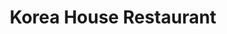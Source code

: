 ---
layout: place
title: "Korea House Restaurant"
permalink: /michigan/east-lansing/korea-house-restaurant.html
stateAbbr: MI
stateName: Michigan
cityName: East Lansing
seo:
  name: "Korea House Restaurant"
  type: Restaurant
  links: https://koreahouse.us/index.html
description: "Simple, wood-paneled establishment with a sushi bar & menu of familiar Korean & Japanese entrees. Korea House Restaurant serves delicious sushi in East Lansing, Michigan. Try fresh Japanese dishes for a great dining experience. Available for takeout, delivery, lunch, and dinner."
place_id: ChIJQ0J7sm3CIogRdTmr8EWuMb8
photos:
  - name: >-
      places/ChIJQ0J7sm3CIogRdTmr8EWuMb8/photos/AeeoHcJH_pHsuxZ_CFaLPlRMr8fsbnhbx_7tFO-iDGxFlPeEXa4J6VsWrujadNFxjzwnvL5v1GWDeVHh8bzcBe1lHelk0qNEe2Fw2apILGd-Zla-Kltnrp3HGLwjx8jRuTeWTT9KMaPWJSOFvHIobh8kCM6gl4t39xxXPLChcBFGtKoSV3MEoPDNJhsfsHW-5dDN5C92UNvaNYgabK7m_wl2ukChDEIvtVIgTtcgPHmTLM6oclDYXhvrO1lCmSq5sVWbmrNggysaiUr2e-PjwIqtw0cZxKC47DFD4-rlgqPfOvSiFQ
    widthPx: 512
    heightPx: 341
    authorAttributions:
      - displayName: Korea House Restaurant
        uri: https://maps.google.com/maps/contrib/104904833683152388708
        photoUri: >-
          https://lh3.googleusercontent.com/a/ACg8ocJk2Jw3RyAeEKPKgylasQWhXvwAq-ZYclRzx2pzYCmtLIM4Hg=s100-p-k-no-mo
    flagContentUri: >-
      https://www.google.com/local/imagery/report/?cb_client=maps_api_places.places_api&image_key=!1e10!2sAF1QipPiEdiWJwjGGQxPxlvJQP3DCPXYBCs6KMbTCP98&hl=en-US
    googleMapsUri: >-
      https://www.google.com/maps/place//data=!3m4!1e2!3m2!1sAF1QipPiEdiWJwjGGQxPxlvJQP3DCPXYBCs6KMbTCP98!2e10!4m2!3m1!1s0x8822c26db27b4243:0xbf31ae45f0ab3975
  - name: >-
      places/ChIJQ0J7sm3CIogRdTmr8EWuMb8/photos/AeeoHcKwCuybzQiBNSjNfH76Q3SneZX_3WU4srN7HLGYTwAns11zbLB9LZo8nKMGduqXCNN1EZ7kY78MC2mF8vk-Z-06jQqXsUsRqykphQ1J5_WBlm89YSBZDELTQG-0ZusfdxGxudUHLk_Li3ko5AC4f5ODbERKIuOXAVPQ7Klij0-pU_lxd9Vmnjo2NjASWX_p10vejFgz5Wb3DYAwtdjuR5DNFleLaHEswrknwQZXPWAIySN13RLgi9oTiZcM5iUAlJiBIa7qSawegtEUEWZdguYJLoesLZQI6pRCi-io85rP5wA9g71ZJY32Coy3DDCOnGCHfgWNx_09naIJ2ed5xvLQMQXEHwTtm6tig4d0uaJN5Ou53svIDle7VlBKxMXERHvArGOBXO7r4Wy-ArgKrRmNQ_rDDHz2NVqlpbEsY76Vyi31
    widthPx: 4032
    heightPx: 3024
    authorAttributions:
      - displayName: Melody Teodoro-Kurtis
        uri: https://maps.google.com/maps/contrib/101407785601092422555
        photoUri: >-
          https://lh3.googleusercontent.com/a-/ALV-UjX6IP__U7BiPf8_Nh9gsSKqjdf3WUYz5oTLGe6GXdb4XlyV6Gw=s100-p-k-no-mo
    flagContentUri: >-
      https://www.google.com/local/imagery/report/?cb_client=maps_api_places.places_api&image_key=!1e10!2sCIHM0ogKEICAgIDExbqI7QE&hl=en-US
    googleMapsUri: >-
      https://www.google.com/maps/place//data=!3m4!1e2!3m2!1sCIHM0ogKEICAgIDExbqI7QE!2e10!4m2!3m1!1s0x8822c26db27b4243:0xbf31ae45f0ab3975
  - name: >-
      places/ChIJQ0J7sm3CIogRdTmr8EWuMb8/photos/AeeoHcK5olD0Rj9pMtYjMG1JesW2ZuioRxlGuYBN9_vOwSqW13O2RAMgrDEvkqpFLiZHiNr7TzH7ilQl6xp66P5EHHUHNccyJAQBaDZTptv884yko4tlbHZTkcuO4znkNBa3cvL1X_vzFfOsipmOrRlMPT_fAmr5GbBD-tF9ETrIR3_ccAhqRzcTiQ2fQA7IK1iyJwF9p9ggIllRyLfv6FtGryjwCA_i0bvFsIH6Cknh2iDz98v8hUXhXKoLLiD3pSoCusGRqO4-W8MC6OukYCSVI66MZGdJFKsWY9zT9C-IYRU_mbIIQbZbAV2NUJUCIPhH83Brqb8tUlmA41vz21w8Hmy-b5A91114-XIfh3OipbQ1NWJX98aY6WZyJ8FlDlmNnHnBExp1sNWSYqusuVjRTM8vEF8ZIUIAuvc1Z2uBDYF4mKAWdLoUQwL2xM8AaS5m
    widthPx: 4080
    heightPx: 3072
    authorAttributions:
      - displayName: Sylvia Lin
        uri: https://maps.google.com/maps/contrib/103708397504409242579
        photoUri: >-
          https://lh3.googleusercontent.com/a-/ALV-UjWCiijdAGqfgbtTTAeIzLMXucZjKHXnmBIuT5JfBzAXYAur--Ua=s100-p-k-no-mo
    flagContentUri: >-
      https://www.google.com/local/imagery/report/?cb_client=maps_api_places.places_api&image_key=!1e10!2sCIABIhAGbzaqYSuekGgE4usACMDP&hl=en-US
    googleMapsUri: >-
      https://www.google.com/maps/place//data=!3m4!1e2!3m2!1sCIABIhAGbzaqYSuekGgE4usACMDP!2e10!4m2!3m1!1s0x8822c26db27b4243:0xbf31ae45f0ab3975
  - name: >-
      places/ChIJQ0J7sm3CIogRdTmr8EWuMb8/photos/AeeoHcKBuupxSQelXMwkPlsIsANkiRuTgQ30Q9Yw3JxmNiUTUpq_-WlZ0pICiAXlZtuFbcL0XJdOpPaYMfpSdl0xb89b0yvkxAFEQ5kfPbpMe0nlOEGYWUfMPqyEJ8V02EVqO9irIl5ANiNNABuNeUH7NVd0zjp8fNud87gijpJtTWNdvQMXcnSHFzQK3wuO96Ab61MPUfyK9_j0gw4YFrIz02AzPYcpzL3t9WUIEd60J3fc2WrfY0iuqD7Ggsf2Zs-ceiVhYugFH_aoNKIb3P-kkvLb60jxTF9r-qEPJhr2eazYhvKz4VlgG06V7iOgjdR4gZLv37sryFMbIODve79AmPElCNm2Fex8eNTHfbY3jbMHqIYPWESQm5tFklfGkOAwzudclKg3pzatoTDz4APxbC5sZMF91BBp82EEO3_QKjIW40Y
    widthPx: 1501
    heightPx: 1532
    authorAttributions:
      - displayName: Sus Mahmood
        uri: https://maps.google.com/maps/contrib/113734187595200077352
        photoUri: >-
          https://lh3.googleusercontent.com/a-/ALV-UjU0pUxQU5VvzUbJDZPozSsSVpzgdzyT2aXAdXJ5Wpwge4KT6ZkR3g=s100-p-k-no-mo
    flagContentUri: >-
      https://www.google.com/local/imagery/report/?cb_client=maps_api_places.places_api&image_key=!1e10!2sCIHM0ogKEICAgIDL_aarvQE&hl=en-US
    googleMapsUri: >-
      https://www.google.com/maps/place//data=!3m4!1e2!3m2!1sCIHM0ogKEICAgIDL_aarvQE!2e10!4m2!3m1!1s0x8822c26db27b4243:0xbf31ae45f0ab3975
  - name: >-
      places/ChIJQ0J7sm3CIogRdTmr8EWuMb8/photos/AeeoHcI-ouuCqQ-3mjsYU4bRI-pvqU01ujqcwE_HYyrN0rDMJw5CGYuWDWn1grCCjk6zr-MlnvoSxV9WEki8gTa-V6wfEvBGynCImM3gFI5s4gGedJEqbWhN3oRxu4UIaeBlXGLRKzPqopz0X1KAnqNpALYL2_HGrkEEYMVM4clC5xIiwaC8_TaNdbyerwtPCuaQqct-_LyEE9Q1vYDpJRSzrcgMJOaDCPL6XSIAaTle4wAAKf2t4QTc4XlCGDbbR1jW15qS3pT0Y3EmpM522be7P55Kc3pVnNBSSROsjOdNsiiGLLNm2ODOvXTCvlO233e7aKYLevn2hOZHuSOZJiByQYa0O49KC34bHhNxsEI5A6JCkhizQHLBdyGdB9sXFi7kc1QHpdcNS-PeuxzXv0wne-bR9a4mHlv6oXXiXeJeBtx4xA
    widthPx: 4032
    heightPx: 3024
    authorAttributions:
      - displayName: Viv Park
        uri: https://maps.google.com/maps/contrib/110163088705686749519
        photoUri: >-
          https://lh3.googleusercontent.com/a/ACg8ocKN9aP4XrVVsO8TtR_63SCfh9QYXA9Pum2k7jT3p5pTXP8NF4s=s100-p-k-no-mo
    flagContentUri: >-
      https://www.google.com/local/imagery/report/?cb_client=maps_api_places.places_api&image_key=!1e10!2sCIHM0ogKEICAgIDrmMbwQQ&hl=en-US
    googleMapsUri: >-
      https://www.google.com/maps/place//data=!3m4!1e2!3m2!1sCIHM0ogKEICAgIDrmMbwQQ!2e10!4m2!3m1!1s0x8822c26db27b4243:0xbf31ae45f0ab3975
  - name: >-
      places/ChIJQ0J7sm3CIogRdTmr8EWuMb8/photos/AeeoHcKLI12kw_QKmdsy2RiFFmNmW076HGxKMffYJUqZjSZRMSmwoNscXFXl2zg9eA_XIDMid_W4Zp_BKZs0cU0xb2nPldvaf4uCetpQ_bHcvdltIzROtkZqjg0cSoUFls88ksSXEBAp0za6TJBT2H0OizXvqPMw0SovuZCIdK1X4fmNLQjMsKcjvuMT84u5OAapPdV-CFmKaXxvF6rNqKxGFmWt6dv3KuwivKN884l-XRM1yb18lrmxLKKc-gXsVTq4_WI1ZNvNiboiVI8q7-PihuyhhDa-B4Hp4m4N8B-rOweuBiK2r2k5Ij7ZLGHi9MLFddw0xPeXtjx7Mz9GZpikhm5Wi_aFt-Cl9E8Nm19lfFK0OCLwrmiQtL3ZdjHmQlZAv07rh8Sr7cLRv9oEW5jpSvl6Wtc8pklwYo0PXyNCcV9AnwQ
    widthPx: 4032
    heightPx: 3024
    authorAttributions:
      - displayName: Viv Park
        uri: https://maps.google.com/maps/contrib/110163088705686749519
        photoUri: >-
          https://lh3.googleusercontent.com/a/ACg8ocKN9aP4XrVVsO8TtR_63SCfh9QYXA9Pum2k7jT3p5pTXP8NF4s=s100-p-k-no-mo
    flagContentUri: >-
      https://www.google.com/local/imagery/report/?cb_client=maps_api_places.places_api&image_key=!1e10!2sCIHM0ogKEICAgIDrmMbwoQE&hl=en-US
    googleMapsUri: >-
      https://www.google.com/maps/place//data=!3m4!1e2!3m2!1sCIHM0ogKEICAgIDrmMbwoQE!2e10!4m2!3m1!1s0x8822c26db27b4243:0xbf31ae45f0ab3975
  - name: >-
      places/ChIJQ0J7sm3CIogRdTmr8EWuMb8/photos/AeeoHcKmeAU-yP1IXCiHUiyPPhydcOBPJUqml5-XNt0HRp4V2V1eXnmXR7B4qKWqu5icL1Pn6s4qp1DUq7MBdhAeyhWis6lAFJH0pqU78yADQIuNWSeratHJ5wd_uYctv9FhJ08BZGPQczkmARfy33lFMYTc2mLKklqY1yiWDJ1DwN1IarHQwFgYAg8NLlDoNxW2Sy5YRuNGnpkTTRm3-JPyNJNiG_fAAg8O96MqP5af9AGeXOhJQxdBXdObjROSy3asKdN0xu1p_8ix-50OH2WDqRLgHbPQRbHYWFanx8U6SQwT0cJiabkF31BD9sGgKfN5auIeUUWnRxEIbkFVieHG_s9POngnvZiXtriomVlYTpClovkJjX0CARVSst3suTbll7wiA9aPb1W6Ba2PHQRsqvfun6uWGVt3oSpKwjG_B5I7Xxo
    widthPx: 3024
    heightPx: 4032
    authorAttributions:
      - displayName: Viv Park
        uri: https://maps.google.com/maps/contrib/110163088705686749519
        photoUri: >-
          https://lh3.googleusercontent.com/a/ACg8ocKN9aP4XrVVsO8TtR_63SCfh9QYXA9Pum2k7jT3p5pTXP8NF4s=s100-p-k-no-mo
    flagContentUri: >-
      https://www.google.com/local/imagery/report/?cb_client=maps_api_places.places_api&image_key=!1e10!2sCIHM0ogKEICAgIDrmMbwgQE&hl=en-US
    googleMapsUri: >-
      https://www.google.com/maps/place//data=!3m4!1e2!3m2!1sCIHM0ogKEICAgIDrmMbwgQE!2e10!4m2!3m1!1s0x8822c26db27b4243:0xbf31ae45f0ab3975
  - name: >-
      places/ChIJQ0J7sm3CIogRdTmr8EWuMb8/photos/AeeoHcLvf8tyEPukFrscmom5e5rfr7F8VeAdNZG0z1OM25Nzs1Aofamzp3NAj2aEekdwUbn9lIVB3iZdzwmK58EaDAJa0MiaH9NWzAyp0fqpZinFwsAva3pWFPLSIHjClUNYgsc-5YQ9E6AXkK6UxALTfpCrn_q5sx_UlhhB1dplcVlfxINeHEcAiKmYYjPgCWHQnruLWU3hfirOoVgQS2ZASCLi6WnnOzvYNHSpLVHDg3Zca7fTNbtHh02yQZz0pK7LBvI0J-VpLLt6d2bu45qDN1EaF2w_6wyTkjMH56n-tHgjPRI4qBIpukvMVRJkXvEdXDgEtSqR37YKJcz-4qQ_np7voKAltDh3l5oUr0YIBa6yLKIk1gtIhnwmYko4YkG9hbiULqWuJPwTeE9gh06klmpt48fZgoPXPD6F2VHJMhnCZw
    widthPx: 3600
    heightPx: 4800
    authorAttributions:
      - displayName: R Day
        uri: https://maps.google.com/maps/contrib/115629828728545928511
        photoUri: >-
          https://lh3.googleusercontent.com/a-/ALV-UjWLR6Y2LIwX0GB18gc_RVhaNatgCfeCgRdMo8BQjolyt95achDzUg=s100-p-k-no-mo
    flagContentUri: >-
      https://www.google.com/local/imagery/report/?cb_client=maps_api_places.places_api&image_key=!1e10!2sCIHM0ogKEICAgIDv7rboCw&hl=en-US
    googleMapsUri: >-
      https://www.google.com/maps/place//data=!3m4!1e2!3m2!1sCIHM0ogKEICAgIDv7rboCw!2e10!4m2!3m1!1s0x8822c26db27b4243:0xbf31ae45f0ab3975
  - name: >-
      places/ChIJQ0J7sm3CIogRdTmr8EWuMb8/photos/AeeoHcI_zzNidlz2mV4f6D_taAKb--_oZtC_yaWIHyWy6s9eNZ0b6HyIHuVd9hWD_H5RjxGWu-Y_-7-agOkwZ3KmRbpdKGs51sPvcDsY1ZulzqsyQNrPKgU_QmNVBZRhek2hqcTgYixAq99Es4Ah78xIpfGOve87eyjnWhMx5dZpaVo-UzJV5ILkRw5FzmCSSgiACTytmDhTryja53I-l9Ma2rKPZCIIv0r-W26SYcfwNOj__EYupJ3uHpiSjehEEaWWcpCiXgy36ef3bbNrHTtA3kgKpotSdejeG4hbWEshuOizFdl4JRivO4pRD4qF8_JQPfl6HAsubhA208IkERRQUwMv9ydMfz8NIp4Vk488B0U87CzWndQWIgYSHwt45CjKAbyniYQApEAf5VV-RT1gBGEGrN1Zx_9AeVHzqYA1vrfoxA
    widthPx: 4032
    heightPx: 3024
    authorAttributions:
      - displayName: Viv Park
        uri: https://maps.google.com/maps/contrib/110163088705686749519
        photoUri: >-
          https://lh3.googleusercontent.com/a/ACg8ocKN9aP4XrVVsO8TtR_63SCfh9QYXA9Pum2k7jT3p5pTXP8NF4s=s100-p-k-no-mo
    flagContentUri: >-
      https://www.google.com/local/imagery/report/?cb_client=maps_api_places.places_api&image_key=!1e10!2sCIHM0ogKEICAgIDrmMa4Xw&hl=en-US
    googleMapsUri: >-
      https://www.google.com/maps/place//data=!3m4!1e2!3m2!1sCIHM0ogKEICAgIDrmMa4Xw!2e10!4m2!3m1!1s0x8822c26db27b4243:0xbf31ae45f0ab3975
  - name: >-
      places/ChIJQ0J7sm3CIogRdTmr8EWuMb8/photos/AeeoHcIjLSZqEC8PrGv5DLE0PhwQ5yo6fnQqAb-gG4qKxQGVeJpdwhxoNQ4hVTEsK6dSOMvg21g56UV_aEBVOQV9fYx8q2mxzUlyVG1j84AFHBqNVWpHyNEjAugHEg4HW-FdU2ARgF5E0TIpXt-bP4YVuNNysPt6StNtOc7YQ1eag5ThVV1mSBaFN2lnzm5kiewZm-Z1qhnf8RIciMBucrwpOGRvS8K2h6U6OGFwYQcTfGBkKELgAGZ3HouWgiYP37hW02e4GCac0QN_O6VzGaITrVEWqrG5RPU7sLI3MFR8bzPfHokFsa970ImgVGzyCBjCt5x_oJc-i_OS7rUNXcpPPUV4oPV6XRdWvYuuH95lgUSO3GEuutlE9GPOfWywejbfDBATVmXLn4PsIQF1ekNcSAqyW9ABWE3m8SvflOTKqEqvGvM
    widthPx: 4032
    heightPx: 2268
    authorAttributions:
      - displayName: Don
        uri: https://maps.google.com/maps/contrib/111745972983415627533
        photoUri: >-
          https://lh3.googleusercontent.com/a-/ALV-UjUHeIlKkPJi71WFUj7pry6mSPlynJdDCe9zf9MMNMdFyrLCvCXADA=s100-p-k-no-mo
    flagContentUri: >-
      https://www.google.com/local/imagery/report/?cb_client=maps_api_places.places_api&image_key=!1e10!2sCIHM0ogKEICAgICZsoSc6QE&hl=en-US
    googleMapsUri: >-
      https://www.google.com/maps/place//data=!3m4!1e2!3m2!1sCIHM0ogKEICAgICZsoSc6QE!2e10!4m2!3m1!1s0x8822c26db27b4243:0xbf31ae45f0ab3975
address: 978 Trowbridge Rd, East Lansing, MI 48823, USA
street: 978 Trowbridge Rd
city: East Lansing
state: MI
zip: '48823'
country: USA
neighborhood: null
latitude: '42.720811'
longitude: '-84.495967'
accessibility_options:
  wheelchairAccessibleParking: true
  wheelchairAccessibleEntrance: true
  wheelchairAccessibleRestroom: true
  wheelchairAccessibleSeating: true
business_status: OPERATIONAL
name: Korea House Restaurant
google_maps_links:
  directionsUri: >-
    https://www.google.com/maps/dir//''/data=!4m7!4m6!1m1!4e2!1m2!1m1!1s0x8822c26db27b4243:0xbf31ae45f0ab3975!3e0
  placeUri: https://maps.google.com/?cid=13776984350516787573
  writeAReviewUri: >-
    https://www.google.com/maps/place//data=!4m3!3m2!1s0x8822c26db27b4243:0xbf31ae45f0ab3975!12e1
  reviewsUri: >-
    https://www.google.com/maps/place//data=!4m4!3m3!1s0x8822c26db27b4243:0xbf31ae45f0ab3975!9m1!1b1
  photosUri: >-
    https://www.google.com/maps/place//data=!4m3!3m2!1s0x8822c26db27b4243:0xbf31ae45f0ab3975!10e5
primary_type: Korean Restaurant
opening_hours:
  regular: null
  current: null
secondary_opening_hours:
  regular:
    weekdayDescriptions: null
    type: null
  current:
    weekdayDescriptions: null
    type: null
phone: (517) 332-0608
price_level: PRICE_LEVEL_MODERATE
price_range: $10 &ndash; $20
rating: '4.4'
rating_count: 0
website: https://koreahouse.us/index.html
reviews:
  - name: >-
      places/ChIJQ0J7sm3CIogRdTmr8EWuMb8/reviews/ChZDSUhNMG9nS0VJQ0FnTURRdEszVVJ3EAE
    relativePublishTimeDescription: a month ago
    rating: 5
    text:
      text: >-
        A day to try out new restaurant and I chose this one today. The food was
        great, and the service was 100/10. He was friendly, helping us grill the
        meat and checking on us often. The portion of food is worth the price.
        It was my first time trying Jajangmyeon, and it tastes awesome. My
        fiance loves it a lot. I haven’t tried the sushi yet, but I will
        definitely come back next time for it.
      languageCode: en
    originalText:
      text: >-
        A day to try out new restaurant and I chose this one today. The food was
        great, and the service was 100/10. He was friendly, helping us grill the
        meat and checking on us often. The portion of food is worth the price.
        It was my first time trying Jajangmyeon, and it tastes awesome. My
        fiance loves it a lot. I haven’t tried the sushi yet, but I will
        definitely come back next time for it.
      languageCode: en
    authorAttribution:
      displayName: Ivy Q
      uri: https://www.google.com/maps/contrib/115160824029475855114/reviews
      photoUri: >-
        https://lh3.googleusercontent.com/a-/ALV-UjV0OVNXy6Se0EcE9gbHYw0FDs4V5aoeOT6zlk_UE65oOv5cELZs=s128-c0x00000000-cc-rp-mo-ba4
    publishTime: '2025-03-09T07:32:18.243537Z'
    flagContentUri: >-
      https://www.google.com/local/review/rap/report?postId=ChZDSUhNMG9nS0VJQ0FnTURRdEszVVJ3EAE&d=17924085&t=1
    googleMapsUri: >-
      https://www.google.com/maps/reviews/data=!4m6!14m5!1m4!2m3!1sChZDSUhNMG9nS0VJQ0FnTURRdEszVVJ3EAE!2m1!1s0x8822c26db27b4243:0xbf31ae45f0ab3975
  - name: >-
      places/ChIJQ0J7sm3CIogRdTmr8EWuMb8/reviews/ChZDSUhNMG9nS0VJQ0FnSUR2N3Jib013EAE
    relativePublishTimeDescription: 3 months ago
    rating: 5
    text:
      text: >-
        Loved the food here! We ordered a wide variety for our group of four and
        we each had a leftover meal to take home. We ordered una-kyo roll which
        is eel and cucumber, this was my least favorite as the eel was too
        fishy, but we are in lansing so I get it. Everything else was delicious,
        tteokbaki which was spicy, delicious and soft rice cakes. The kimchijeon
        was huge and awesome as an appetizer. A very thick, crispy and flavorful
        pancake with a delicious dipping sauce. We also got the bulgogi beef
        soup which was one of my favorite dishes, it had warm japchae noodles
        and a very flavorful and comforting broth and plenty of veggies, the
        beef was tender and delicious. We also ordered a bibimbap dish which was
        awesome. And a chicken stir fry which was sweet but good and had some
        delicious dumplings! Next time I’m coming for their hot pot or Korean
        bbq which looks awesome!! Favorite restaurant in all of Lansing so far!
      languageCode: en
    originalText:
      text: >-
        Loved the food here! We ordered a wide variety for our group of four and
        we each had a leftover meal to take home. We ordered una-kyo roll which
        is eel and cucumber, this was my least favorite as the eel was too
        fishy, but we are in lansing so I get it. Everything else was delicious,
        tteokbaki which was spicy, delicious and soft rice cakes. The kimchijeon
        was huge and awesome as an appetizer. A very thick, crispy and flavorful
        pancake with a delicious dipping sauce. We also got the bulgogi beef
        soup which was one of my favorite dishes, it had warm japchae noodles
        and a very flavorful and comforting broth and plenty of veggies, the
        beef was tender and delicious. We also ordered a bibimbap dish which was
        awesome. And a chicken stir fry which was sweet but good and had some
        delicious dumplings! Next time I’m coming for their hot pot or Korean
        bbq which looks awesome!! Favorite restaurant in all of Lansing so far!
      languageCode: en
    authorAttribution:
      displayName: R Day
      uri: https://www.google.com/maps/contrib/115629828728545928511/reviews
      photoUri: >-
        https://lh3.googleusercontent.com/a-/ALV-UjWLR6Y2LIwX0GB18gc_RVhaNatgCfeCgRdMo8BQjolyt95achDzUg=s128-c0x00000000-cc-rp-mo-ba4
    publishTime: '2024-12-20T17:49:17.678910Z'
    flagContentUri: >-
      https://www.google.com/local/review/rap/report?postId=ChZDSUhNMG9nS0VJQ0FnSUR2N3Jib013EAE&d=17924085&t=1
    googleMapsUri: >-
      https://www.google.com/maps/reviews/data=!4m6!14m5!1m4!2m3!1sChZDSUhNMG9nS0VJQ0FnSUR2N3Jib013EAE!2m1!1s0x8822c26db27b4243:0xbf31ae45f0ab3975
  - name: >-
      places/ChIJQ0J7sm3CIogRdTmr8EWuMb8/reviews/ChdDSUhNMG9nS0VJQ0FnSURybU1id3ZnRRAB
    relativePublishTimeDescription: 9 months ago
    rating: 5
    text:
      text: >-
        Can't say they are the best Korean restaurant I've been to, but we went
        here two days in a row, so that's saying a lot. A solid 4 on taste.


        There was a Korean convention going on at the same time, so this place
        was popping out the seams at 8pm on a Saturday. There were only 2
        servers. So while service was slow and food came out slower, they did
        what they could and accommodated us very well. Our servers (we had one
        on Saturday and the other on Sunday) were both nice and quick. The
        Chinese lady was a little curt at first, but I could see she was just
        stressed from the unexpected rush of customers. After I thanked her for
        doing her best, she relaxed and gave me the most beautiful smile. She
        was very pleasant after that.


        Chadol-baki, Korean bbq, came precooked (you don't cook on the table) on
        a hot sizzling dish, pre-seasoned and tasting great. It doesn't come
        with all the normal Korean bbq fare (lettuce, perilla leaves, garlic,
        pepper, green onions), but with rice and ssamjang. While the meat was
        good, I really don't like eating just meat without the veggies, so this
        one was a disappointment.


        dolsot bibimbap

        friend said it was your average bibimbap. You really can't go very wrong
        with this dish.


        tangsuyuk

        They ran out of this dish on Saturday, but we were able to get it on
        Sunday. It was quite yummy. And even though I didn't ask for the sauce
        on the side like I usually do, it didn't really get soggy throughout the
        meal, and stayed good through the last bite.


        kanpung shrimp

        They ran out of kanpungki (chicken), so we got shrimp. I actually liked
        the shrimp better than the chicken.


        octopus bokkum

        (little octopus stir fried in hot sauce)

        This actually tasted quite authentic, despite being on the milder side
        of the heat spectrum.


        jjamppong-bap

        heard from some friends that the rice version is better than the noodle
        version, so we got the rice. But another friend later told us that the
        noodles were very good too. So I'm thinking that the noodles got
        overdone with an influx of customers on Friday, but the kitchen is
        normally better and fixed it the next day. Either way, the soup was
        quite good, and generous with ingredients and portion.


        The consensus is that the jaeyuk-bokkum (pork belly stir fry) is on the
        sweet side for our Korean tooth, but good for the more American friends.


        Oh, and the banchan... they were meager portions, especially compared to
        the generous main dish portions, and no one refilled them unless you
        asked, and of course, it was difficult to ask when they looked so busy.
        This is why so many restaurants in Korea make banchan self-service...


        Overall, a solid Korean restaurant, that won't disappoint.
      languageCode: en
    originalText:
      text: >-
        Can't say they are the best Korean restaurant I've been to, but we went
        here two days in a row, so that's saying a lot. A solid 4 on taste.


        There was a Korean convention going on at the same time, so this place
        was popping out the seams at 8pm on a Saturday. There were only 2
        servers. So while service was slow and food came out slower, they did
        what they could and accommodated us very well. Our servers (we had one
        on Saturday and the other on Sunday) were both nice and quick. The
        Chinese lady was a little curt at first, but I could see she was just
        stressed from the unexpected rush of customers. After I thanked her for
        doing her best, she relaxed and gave me the most beautiful smile. She
        was very pleasant after that.


        Chadol-baki, Korean bbq, came precooked (you don't cook on the table) on
        a hot sizzling dish, pre-seasoned and tasting great. It doesn't come
        with all the normal Korean bbq fare (lettuce, perilla leaves, garlic,
        pepper, green onions), but with rice and ssamjang. While the meat was
        good, I really don't like eating just meat without the veggies, so this
        one was a disappointment.


        dolsot bibimbap

        friend said it was your average bibimbap. You really can't go very wrong
        with this dish.


        tangsuyuk

        They ran out of this dish on Saturday, but we were able to get it on
        Sunday. It was quite yummy. And even though I didn't ask for the sauce
        on the side like I usually do, it didn't really get soggy throughout the
        meal, and stayed good through the last bite.


        kanpung shrimp

        They ran out of kanpungki (chicken), so we got shrimp. I actually liked
        the shrimp better than the chicken.


        octopus bokkum

        (little octopus stir fried in hot sauce)

        This actually tasted quite authentic, despite being on the milder side
        of the heat spectrum.


        jjamppong-bap

        heard from some friends that the rice version is better than the noodle
        version, so we got the rice. But another friend later told us that the
        noodles were very good too. So I'm thinking that the noodles got
        overdone with an influx of customers on Friday, but the kitchen is
        normally better and fixed it the next day. Either way, the soup was
        quite good, and generous with ingredients and portion.


        The consensus is that the jaeyuk-bokkum (pork belly stir fry) is on the
        sweet side for our Korean tooth, but good for the more American friends.


        Oh, and the banchan... they were meager portions, especially compared to
        the generous main dish portions, and no one refilled them unless you
        asked, and of course, it was difficult to ask when they looked so busy.
        This is why so many restaurants in Korea make banchan self-service...


        Overall, a solid Korean restaurant, that won't disappoint.
      languageCode: en
    authorAttribution:
      displayName: Viv Park
      uri: https://www.google.com/maps/contrib/110163088705686749519/reviews
      photoUri: >-
        https://lh3.googleusercontent.com/a/ACg8ocKN9aP4XrVVsO8TtR_63SCfh9QYXA9Pum2k7jT3p5pTXP8NF4s=s128-c0x00000000-cc-rp-mo-ba6
    publishTime: '2024-07-14T03:19:22.201841Z'
    flagContentUri: >-
      https://www.google.com/local/review/rap/report?postId=ChdDSUhNMG9nS0VJQ0FnSURybU1id3ZnRRAB&d=17924085&t=1
    googleMapsUri: >-
      https://www.google.com/maps/reviews/data=!4m6!14m5!1m4!2m3!1sChdDSUhNMG9nS0VJQ0FnSURybU1id3ZnRRAB!2m1!1s0x8822c26db27b4243:0xbf31ae45f0ab3975
  - name: >-
      places/ChIJQ0J7sm3CIogRdTmr8EWuMb8/reviews/ChZDSUhNMG9nS0VJQ0FnSURMX2FhclhREAE
    relativePublishTimeDescription: 9 months ago
    rating: 1
    text:
      text: >-
        I have always liked Korea House's food, and always recommended the place
        to others. But today, I had a weirdly bad experience that I want to
        share. 5 of us went there around 2.30 pm for a late lunch. I knew that
        they're closed between 3-4 pm, so we asked first if they can serve. They
        said they could, but we have to order quickly, and we can sit there till
        4; but then we'll have to leave. Fine. We ordered within 5 minutes, 5
        dishes. That's when the problems started.


        First, they got my drink wrong (Yuzu tea instead of Maesil tea). I
        didn't say anything coz I like Yuzu, too. Then they gave us quite small
        portions of Banchans for 5 (missing some more items too, picture 1). We
        were understanding as they were in a rush. We were eating quite quickly.
        But 2 of our dishes were a bit late, and everything was hot. And we knew
        we had till 4, so we didn't mind. Around 3.05 pm, when we only finished
        little bit of our food (picture 2), they handed us the check. As you can
        see, the food wasn't even half eaten. They didn't even ask how the food
        was or if we needed anything. Weird, we thought. But we still gave them
        the payment. Even though we ordered separate dishes, I thought only I'd
        pay it and my friends can zelle me later, as that'd be quicker. So I
        asked for an itemized bill. They refused to give it. We then thought
        okay lets just finish it, and we would just not tip. [[Disclaimer: I tip
        almost always, but not when I get a zero service, and I'm all for
        livable wages for servers, so please don't be negative.]] When they came
        to get the sign, they straight up asked, 'No tip today? What's the
        problem?' - which we thought was quite rude. We tried to be polite, and
        didn't want any confrontation. But then they started making loud noises
        behind us. Worst thing is, there were a few other people in the
        restaurant (at least 2 or 3 tables), but they were being like that with
        us only. I don't know if it was coz we looked like tired grad students,
        or 2 of us had hijab on, or what. But it felt extremely uncomfortable.


        The food was, as always, really good. But I'd think more than twice
        before ever going back or recommending the place to anyone.
      languageCode: en
    originalText:
      text: >-
        I have always liked Korea House's food, and always recommended the place
        to others. But today, I had a weirdly bad experience that I want to
        share. 5 of us went there around 2.30 pm for a late lunch. I knew that
        they're closed between 3-4 pm, so we asked first if they can serve. They
        said they could, but we have to order quickly, and we can sit there till
        4; but then we'll have to leave. Fine. We ordered within 5 minutes, 5
        dishes. That's when the problems started.


        First, they got my drink wrong (Yuzu tea instead of Maesil tea). I
        didn't say anything coz I like Yuzu, too. Then they gave us quite small
        portions of Banchans for 5 (missing some more items too, picture 1). We
        were understanding as they were in a rush. We were eating quite quickly.
        But 2 of our dishes were a bit late, and everything was hot. And we knew
        we had till 4, so we didn't mind. Around 3.05 pm, when we only finished
        little bit of our food (picture 2), they handed us the check. As you can
        see, the food wasn't even half eaten. They didn't even ask how the food
        was or if we needed anything. Weird, we thought. But we still gave them
        the payment. Even though we ordered separate dishes, I thought only I'd
        pay it and my friends can zelle me later, as that'd be quicker. So I
        asked for an itemized bill. They refused to give it. We then thought
        okay lets just finish it, and we would just not tip. [[Disclaimer: I tip
        almost always, but not when I get a zero service, and I'm all for
        livable wages for servers, so please don't be negative.]] When they came
        to get the sign, they straight up asked, 'No tip today? What's the
        problem?' - which we thought was quite rude. We tried to be polite, and
        didn't want any confrontation. But then they started making loud noises
        behind us. Worst thing is, there were a few other people in the
        restaurant (at least 2 or 3 tables), but they were being like that with
        us only. I don't know if it was coz we looked like tired grad students,
        or 2 of us had hijab on, or what. But it felt extremely uncomfortable.


        The food was, as always, really good. But I'd think more than twice
        before ever going back or recommending the place to anyone.
      languageCode: en
    authorAttribution:
      displayName: Sus Mahmood
      uri: https://www.google.com/maps/contrib/113734187595200077352/reviews
      photoUri: >-
        https://lh3.googleusercontent.com/a-/ALV-UjU0pUxQU5VvzUbJDZPozSsSVpzgdzyT2aXAdXJ5Wpwge4KT6ZkR3g=s128-c0x00000000-cc-rp-mo
    publishTime: '2024-06-30T02:27:03.701974Z'
    flagContentUri: >-
      https://www.google.com/local/review/rap/report?postId=ChZDSUhNMG9nS0VJQ0FnSURMX2FhclhREAE&d=17924085&t=1
    googleMapsUri: >-
      https://www.google.com/maps/reviews/data=!4m6!14m5!1m4!2m3!1sChZDSUhNMG9nS0VJQ0FnSURMX2FhclhREAE!2m1!1s0x8822c26db27b4243:0xbf31ae45f0ab3975
  - name: >-
      places/ChIJQ0J7sm3CIogRdTmr8EWuMb8/reviews/ChdDSUhNMG9nS0VJQ0FnSUNIbHZldV93RRAB
    relativePublishTimeDescription: 7 months ago
    rating: 1
    text:
      text: >-
        Awful!  Korean BBQ/galbi (third picture) was thick and tough as
        rawhide.  Shrimp "tempura" was basically small fried shrimp (second
        picture), not the usual long pieces, and nothing like the photo on their
        menu (first picture).  Even worse, they didn't take the tail shell off
        and with the thick breading it was nearly impossible to get it off.  The
        waitress said her boyfriend just ends up eating the tail shell rather
        than trying to get it off!  Tempura sauce was off, very tangy, like
        vinegar.  Shrimp meal was $26 and when we complained to the waitress the
        best she offered was a side of dumplings, but we had enough of their
        lousy food and didn't want any more.  She wouldn't even knock 10 bucks
        of our nearly $100 meal.  We should have known by the restaurant being
        nearly empty at dinnertime on a Saturday.  Take my advice, don't chance
        it!
      languageCode: en
    originalText:
      text: >-
        Awful!  Korean BBQ/galbi (third picture) was thick and tough as
        rawhide.  Shrimp "tempura" was basically small fried shrimp (second
        picture), not the usual long pieces, and nothing like the photo on their
        menu (first picture).  Even worse, they didn't take the tail shell off
        and with the thick breading it was nearly impossible to get it off.  The
        waitress said her boyfriend just ends up eating the tail shell rather
        than trying to get it off!  Tempura sauce was off, very tangy, like
        vinegar.  Shrimp meal was $26 and when we complained to the waitress the
        best she offered was a side of dumplings, but we had enough of their
        lousy food and didn't want any more.  She wouldn't even knock 10 bucks
        of our nearly $100 meal.  We should have known by the restaurant being
        nearly empty at dinnertime on a Saturday.  Take my advice, don't chance
        it!
      languageCode: en
    authorAttribution:
      displayName: A Cherry
      uri: https://www.google.com/maps/contrib/100969816152891709661/reviews
      photoUri: >-
        https://lh3.googleusercontent.com/a/ACg8ocKVjlBkJb6CbjRD-cPn4ECNRWidDTYPdMWdWR7o6fUqHDlySA=s128-c0x00000000-cc-rp-mo
    publishTime: '2024-09-04T16:30:35.775664Z'
    flagContentUri: >-
      https://www.google.com/local/review/rap/report?postId=ChdDSUhNMG9nS0VJQ0FnSUNIbHZldV93RRAB&d=17924085&t=1
    googleMapsUri: >-
      https://www.google.com/maps/reviews/data=!4m6!14m5!1m4!2m3!1sChdDSUhNMG9nS0VJQ0FnSUNIbHZldV93RRAB!2m1!1s0x8822c26db27b4243:0xbf31ae45f0ab3975
parking_options:
  freeParkingLot: true
  freeStreetParking: true
  valetParking: false
payment_options:
  acceptsCreditCards: true
  acceptsDebitCards: true
  acceptsCashOnly: false
  acceptsNfc: true
allow_dogs: null
curbside_pickup: true
delivery: true
dine_in: true
good_for_children: true
good_for_groups: true
good_for_sports: false
live_music: false
menu_for_children: false
outdoor_seating: false
reservable: true
restroom: true
serves_beer: false
serves_breakfast: false
serves_brunch: false
serves_cocktails: false
serves_coffee: false
serves_dinner: true
serves_dessert: true
serves_lunch: true
serves_vegetarian_food: true
serves_wine: false
takeout: true
update_category: essentials
summary: >-
  Simple, wood-paneled establishment with a sushi bar & menu of familiar Korean
  & Japanese entrees.

---